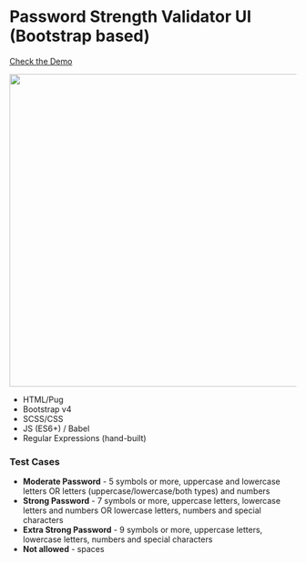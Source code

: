# Password Strength Validator UI (Bootstrap based)

[Check the Demo](https://codepen.io/nat-davydova/pen/yLyXogO)

<img src="http://natali-davydova.me/assets/img/password-strength/sample.png" width="550" />

* HTML/Pug
* Bootstrap v4
* SCSS/CSS
* JS (ES6+) / Babel
* Regular Expressions (hand-built)

### Test Cases

* **Moderate Password** - 5 symbols or more, uppercase and lowercase letters OR letters (uppercase/lowercase/both types) and numbers
* **Strong Password** - 7 symbols or more, uppercase letters, lowercase letters and numbers OR lowercase letters, numbers and special characters
* **Extra Strong Password** - 9 symbols or more, uppercase letters, lowercase letters, numbers and special characters
* **Not allowed** - spaces
